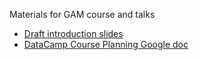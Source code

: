 Materials for GAM course and talks

- [Draft introduction slides](https://noamross.github.io/mgcv-talk/datacamp-audition-gams-2017-10-02-NR.html)
- [DataCamp Course Planning Google doc](https://docs.google.com/document/d/1YxBmODCfP3N-MLJoK7UI4yPM7HvBwOjFSWqO2-hIEhA/edit#heading=h.n22mo4cljbfi)